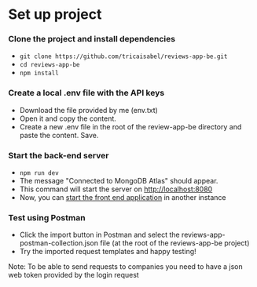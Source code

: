 # Set up project 

### Clone the project and install dependencies
- `git clone https://github.com/tricaisabel/reviews-app-be.git`
- `cd reviews-app-be`
- `npm install`

### Create a local .env file with the API keys
- Download the file provided by me (env.txt)
- Open it and copy the content.
- Create a new .env file in the root of the review-app-be directory and paste the content. Save.

### Start the back-end server
- `npm run dev`
- The message "Connected to MongoDB Atlas" should appear.
- This command will start the server on [http://localhost:8080](http://localhost:8080)
- Now, you can [start the front end application](https://github.com/tricaisabel/reviews-app-fe) in another instance

### Test using Postman
- Click the import button in Postman and select the reviews-app-postman-collection.json file (at the root of the reviews-app-be project)
- Try the imported request templates and happy testing!

Note: To be able to send requests to companies you need to have a json web token provided by the login request

